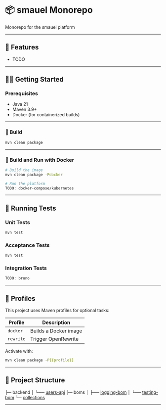 # 📦 smauel Monorepo

Monorepo for the smauel platform

---

## 🚀 Features

* TODO

---

## 🧑‍💻 Getting Started

### Prerequisites

* Java 21
* Maven 3.9+
* Docker (for containerized builds)

---

### 🔨 Build

```bash
mvn clean package
```

---

### 🐳 Build and Run with Docker

```bash
# Build the image
mvn clean package -Pdocker

# Run the platform
TODO: docker-compose/kubernetes
```

---

## 🧪 Running Tests

### Unit Tests

```bash
mvn test
```

### Acceptance Tests

```bash
mvn test
```

### Integration Tests

```bash
TODO: bruno
```

---

## 🧰 Profiles

This project uses Maven profiles for optional tasks:

|  Profile  |      Description      |
|-----------|-----------------------|
| `docker`  | Builds a Docker image |
| `rewrite` | Trigger OpenRewrite   |

Activate with:

```bash
mvn clean package -P{{profile}}
```

---

## 📂 Project Structure

├─ backend
│ └── [users-api](backend/users-api/README.md)
├─ boms
│ ├── [logging-bom](boms/logging-bom/README.md)
│ └── [testing-bom](boms/testing-bom/README.md)
└─ [collections](collection/README.md)

---

